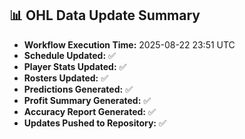 ## 📊 OHL Data Update Summary
- **Workflow Execution Time:** 2025-08-22 23:51 UTC
- **Schedule Updated:** ✅
- **Player Stats Updated:** ✅
- **Rosters Updated:** ✅
- **Predictions Generated:** ✅
- **Profit Summary Generated:** ✅
- **Accuracy Report Generated:** ✅
- **Updates Pushed to Repository:** ✅
